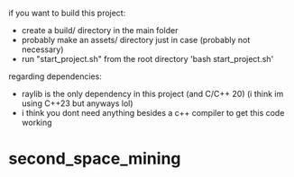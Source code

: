if you want to build this project:
- create a build/ directory in the main folder
- probably make an assets/ directory just in case (probably not necessary)
- run "start_project.sh" from the root directory 'bash start_project.sh'

regarding dependencies:
- raylib is the only dependency in this project (and C/C++ 20) (i think im using C++23 but anyways lol)
- i think you dont need anything besides a c++ compiler to get this code working
# second_space_mining
